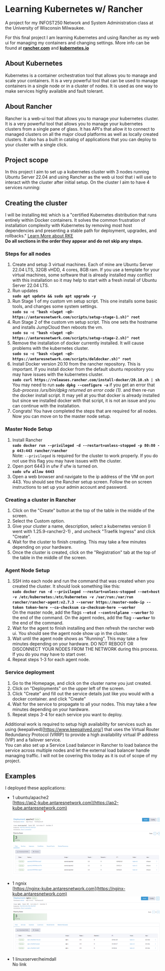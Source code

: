 # Learning Kubernetes w/ Rancher

A project for my INFOST250 Network and System Administration class at the University of Wisconsin Milwaukee.

For this final project I am learning Kubernetes and using Rancher as my web ui for managing my containers and changing settings. More info can be found at **[rancher.com](https://rancher.com)** and **[kubernetes.io](https://kubernetes.io/)**

## About Kubernetes

Kubernetes is a container orchestration tool that allows you to manage and scale your containers. It is a very powerful tool that can be used to manage containers in a single node or in a cluster of nodes. It is used as one way to make services highly available and fault tolerant.

## About Rancher

Rancher is a web-ui tool that allows you to manage your kubernetes cluster. It is a very powerful tool that allows you to manage your kubernetes clusters from a single pane of glass. It has API's that allow it to connect to managed clusters on all the major cloud platforms as well as locally created clusters. It also has a built in catalog of applications that you can deploy to your cluster with a single click.

## Project scope

In this project I aim to set up a kubernetes cluster with 3 nodes running Ubuntu Server 22.04 and using Rancher as the web ui tool that i will use to interact with the cluster after initial setup. On the cluster I aim to have 4 services running:

## Creating the cluster

I will be installing `RKE` which is  a "certified Kubernetes distribution that runs entirely within Docker containers. It solves the common frustration of installation complexity with Kubernetes by removing most host dependencies and presenting a stable path for deployment, upgrades, and rollbacks." [Learn More about RKE](https://www.rancher.com/products/rke)  
**Do all sections in the order they appear and do not skip any steps.**

### Steps for all nodes  

1. Create and setup 3 virtual machines. Each of mine are Ubuntu Server 22.04 LTS, 32GB vHDD, 4 cores, 8GB ram. If you use a template for your virtual machines, some software that is already installed may conflict with this installation so it may help to start with a fresh install of Ubuntu Server 22.04 LTS.
2. Run updates  
**`sudo apt update && sudo apt upgrade -y`**
3. Run Stage 1 of my custom vm setup script. This one installs some basic tools, and changes some system settings.  
**`sudo su -c "bash <(wget -qO- https://antaresnetwork.com/scripts/setup-stage-1.sh)" root `**  
4. Run Stage 2 of the custom vm setup script. This one sets the hostname and installs JumpCloud then reboots the vm.  
**`sudo su -c "bash <(wget -qO- https://antaresnetwork.com/scripts/setup-stage-2.sh)" root `**  
5. Remove the installation of docker currently installed. It will cause problems with the kubernetes cluster.   
**`sudo su -c "bash <(wget -qO- https://antaresnetwork.com/scripts/deldocker.sh)" root `**  
6. Install Docker version 20.10 from the rancher repository. This is important. If you install docker from the default ubuntu repository you may have issues with the kubernetes cluster.  
**`sudo curl https://releases.rancher.com/install-docker/20.10.sh | sh`**  
You may need to run **`sudo dpkg --configure -a`** if you get an error that *Sub-process /urs/bin/dpkg returned an error code (1).* and then re-run the docker install script. It may yell at you that docker is already installed but since we installed docker with that script, it is not an issue and you can continue with the installation.
7. Congrats! You have completed the steps that are required for all nodes. Now you can move on to the master node setup.

### Master Node Setup

1. Install Rancher  
**`sudo docker run --privileged -d --restart=unless-stopped -p 80:80 -p 443:443 rancher/rancher`**  
Note: `--privileged` is required for the cluster to work properly. If you do not use this flag you may have issues with the cluster.
2. Open port 6443 in ufw if ufw is turned on.  
**`sudo ufw allow 6443`**
3. Open a web browser and navigate to the ip address of the VM on port 443. You should see the Rancher setup screen. Follow the on screen instructions to set up your admin account and password.

### Creating a cluster in Rancher

1. Click on the "Create" button at the top of the table in the middle of the screen.
2. Select the Custom option.
3. Give your cluster a name, description, select a kubernetes version (I went with 1.25.9-rancher2-1) , and uncheck "Traefik Ingress" and click "Create".
4. Wait for the cluster to finish creating. This may take a few minutes depending on your hardware.
5. Once the cluster is created, click on the "Registration" tab at the top of the table in the middle of the screen.

### Agent Node Setup

1. SSH into each node and run the command that was created when you created the cluster. It should look something like this:  
**`sudo docker run -d --privileged --restart=unless-stopped --net=host -v /etc/kubernetes:/etc/kubernetes -v /var/run:/var/run  rancher/rancher-agent:v2.7.3 --server https://master-node-ip --token token-here --ca-checksum ca-checksum-here --worker`**  
On the master node, add the flags **`--etcd --controlplane --worker`** to the end of the command. On the agent nodes, add the flag **`--worker`** to the end of the command.
2. Wait for the agent to finish installing and then refresh the rancher web ui. You should see the agent node show up in the cluster.
3. Wait until the agent node shows as "Running". This may take a few minutes depending on your hardware. DO NOT REBOOT OR DISCONNECT YOUR NODES FROM THE NETWORK during this process. If you do you may have to start over.
4. Repeat steps 1-3 for each agent node.


### Service deployment

1. Go to the Homepage, and click on the cluster name you just created.
2. Click on "Deployments" on the upper left of the screen.
3. Click "Create" and fill out the service details just like you would with a docker container. and click "Create"
4. Wait for the service to propagate to all your nodes. This may take a few minutes depending on your hardware.
5. Repeat steps 3-4 for each service you want to deploy.

Additional work is required to setup high availability for services such as using (keepalived)[https://www.keepalived.org/] that uses the Virtual Router Redundancy Protocol (VRRP) to provide a high availability virtual IP address (VIP) and a failover service.  
    You can also set up a Service Load balancer in Rancher to load balance the service across multiple nodes and let the external load balancer handle managing traffic. I will not be covering this today as it is out of scope of my project.


## Examples

I deployed these applications:

- 1 ubuntu/apache2  
[https://ap2-kube.antaresnetwork.com](https://ap2-kube.antaresnetwork.com)
![](img1.png)  

- 1 ngnix  
[https://nginx-kube.antaresnetwork.com](https://nginx-kube.antaresnetwork.com)
![](img2.png)  

- 1 linuxserver/heimdall  
No link
